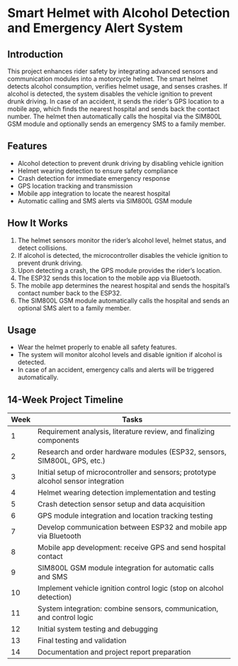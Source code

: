 # Smart Helmet with Alcohol Detection and Emergency Alert System

## Introduction
This project enhances rider safety by integrating advanced sensors and communication modules into a motorcycle helmet. The smart helmet detects alcohol consumption, verifies helmet usage, and senses crashes. If alcohol is detected, the system disables the vehicle ignition to prevent drunk driving. In case of an accident, it sends the rider's GPS location to a mobile app, which finds the nearest hospital and sends back the contact number. The helmet then automatically calls the hospital via the SIM800L GSM module and optionally sends an emergency SMS to a family member.

## Features
- Alcohol detection to prevent drunk driving by disabling vehicle ignition
- Helmet wearing detection to ensure safety compliance
- Crash detection for immediate emergency response
- GPS location tracking and transmission
- Mobile app integration to locate the nearest hospital
- Automatic calling and SMS alerts via SIM800L GSM module

## How It Works
1. The helmet sensors monitor the rider’s alcohol level, helmet status, and detect collisions.
2. If alcohol is detected, the microcontroller disables the vehicle ignition to prevent drunk driving.
3. Upon detecting a crash, the GPS module provides the rider’s location.
4. The ESP32 sends this location to the mobile app via Bluetooth.
5. The mobile app determines the nearest hospital and sends the hospital’s contact number back to the ESP32.
6. The SIM800L GSM module automatically calls the hospital and sends an optional SMS alert to a family member.

## Usage
- Wear the helmet properly to enable all safety features.
- The system will monitor alcohol levels and disable ignition if alcohol is detected.
- In case of an accident, emergency calls and alerts will be triggered automatically.

## 14-Week Project Timeline

| Week | Tasks                                                                                   |
|-------|-----------------------------------------------------------------------------------------|
| 1     | Requirement analysis, literature review, and finalizing components                      |
| 2     | Research and order hardware modules (ESP32, sensors, SIM800L, GPS, etc.)                |
| 3     | Initial setup of microcontroller and sensors; prototype alcohol sensor integration     |
| 4     | Helmet wearing detection implementation and testing                                    |
| 5     | Crash detection sensor setup and data acquisition                                      |
| 6     | GPS module integration and location tracking testing                                  |
| 7     | Develop communication between ESP32 and mobile app via Bluetooth                       |
| 8     | Mobile app development: receive GPS and send hospital contact                          |
| 9     | SIM800L GSM module integration for automatic calls and SMS                            |
| 10    | Implement vehicle ignition control logic (stop on alcohol detection)                   |
| 11    | System integration: combine sensors, communication, and control logic                  |
| 12    | Initial system testing and debugging                                                  |
| 13    | Final testing and validation                                                          |
| 14    | Documentation and project report preparation                                          |
